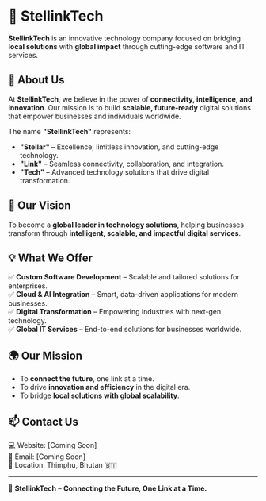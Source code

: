 # 🚀 StellinkTech

**StellinkTech** is an innovative technology company focused on bridging **local solutions** with **global impact** through cutting-edge software and IT services.  

## 🌟 About Us
At **StellinkTech**, we believe in the power of **connectivity, intelligence, and innovation**. Our mission is to build **scalable, future-ready** digital solutions that empower businesses and individuals worldwide.  

The name **"StellinkTech"** represents:
- **"Stellar"** – Excellence, limitless innovation, and cutting-edge technology.  
- **"Link"** – Seamless connectivity, collaboration, and integration.  
- **"Tech"** – Advanced technology solutions that drive digital transformation.  

## 🚀 Our Vision  
To become a **global leader in technology solutions**, helping businesses transform through **intelligent, scalable, and impactful digital services**.  

## 💡 What We Offer  
✅ **Custom Software Development** – Scalable and tailored solutions for enterprises.  
✅ **Cloud & AI Integration** – Smart, data-driven applications for modern businesses.  
✅ **Digital Transformation** – Empowering industries with next-gen technology.  
✅ **Global IT Services** – End-to-end solutions for businesses worldwide.  

## 🌍 Our Mission  
- To **connect the future**, one link at a time.  
- To drive **innovation and efficiency** in the digital era.  
- To bridge **local solutions with global scalability**.  

## 📫 Contact Us  
💻 Website: [Coming Soon]  
📧 Email: [Coming Soon]  
📍 Location: Thimphu, Bhutan 🇧🇹


---
🚀 **StellinkTech** – **Connecting the Future, One Link at a Time.**  

<!--

**Here are some ideas to get you started:**

🙋‍♀️ A short introduction - what is your organization all about?
🌈 Contribution guidelines - how can the community get involved?
👩‍💻 Useful resources - where can the community find your docs? Is there anything else the community should know?
🍿 Fun facts - what does your team eat for breakfast?
🧙 Remember, you can do mighty things with the power of [Markdown](https://docs.github.com/github/writing-on-github/getting-started-with-writing-and-formatting-on-github/basic-writing-and-formatting-syntax)
-->
